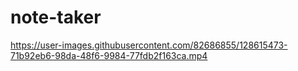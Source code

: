 # note-taker

https://user-images.githubusercontent.com/82686855/128615473-71b92eb6-98da-48f6-9984-77fdb2f163ca.mp4

